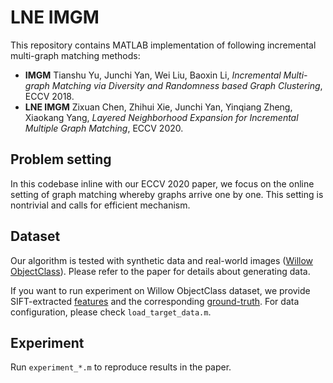 # LNE IMGM

This repository contains MATLAB implementation of following incremental multi-graph matching methods:

- **IMGM** Tianshu Yu, Junchi Yan, Wei Liu, Baoxin Li, *Incremental Multi-graph Matching via Diversity and Randomness based Graph Clustering*, ECCV 2018.
- **LNE IMGM** Zixuan Chen, Zhihui Xie, Junchi Yan, Yinqiang Zheng, Xiaokang Yang, *Layered Neighborhood Expansion for Incremental Multiple Graph Matching*, ECCV 2020.

## Problem setting

In this codebase inline with our ECCV 2020 paper, we focus on the online setting of graph matching whereby graphs arrive one by one. This setting is nontrivial and calls for efficient mechanism.

## Dataset

Our algorithm is tested with synthetic data and real-world images ([Willow ObjectClass](https://www.di.ens.fr/willow/research/graphlearning/)). Please refer to the paper for details about generating data.

If you want to run experiment on Willow ObjectClass dataset, we provide SIFT-extracted [features](https://drive.google.com/file/d/1Wk0QAK-cey-GkvUN3qHjj9IuZ1AgHESk/view?usp=sharing) and the corresponding [ground-truth](https://drive.google.com/file/d/1i3q42Bv5eJqbwkX2v2PKmYOAE8pk0yyp/view?usp=sharing). For data configuration, please check `load_target_data.m`. 

## Experiment

Run `experiment_*.m` to reproduce results in the paper.